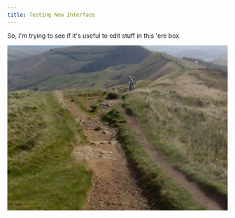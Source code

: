 ```yaml
---
title: Testing New Interface
---
```


So, I'm trying to see if it's useful to edit stuff in this 'ere box.

![](/uploads/versions/highpeak---x432-2-844-633-1280-960x---.jpg)